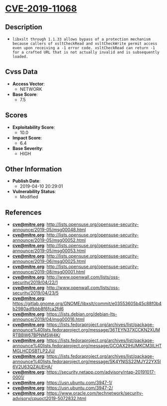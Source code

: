 
# [CVE-2019-11068](https://cve.mitre.org/cgi-bin/cvename.cgi?name=CVE-2019-11068)

## Description

- `libxslt through 1.1.33 allows bypass of a protection mechanism because callers of xsltCheckRead and xsltCheckWrite permit access even upon receiving a -1 error code. xsltCheckRead can return -1 for a crafted URL that is not actually invalid and is subsequently loaded.`

## Cvss Data

- **Access Vector**:
  - NETWORK
- **Base Score**:
  - 7.5

## Scores

- **Exploitability Score**:
  - 10.0
- **Impact Score**:
  - 6.4
- **Base Severity**:
  - HIGH

## Other Information

- **Publish Date**:
  - 2019-04-10 20:29:01
- **Vulnerability Status**:
  - Modified

## References

- **cve@mitre.org**: http://lists.opensuse.org/opensuse-security-announce/2019-05/msg00048.html
- **cve@mitre.org**: http://lists.opensuse.org/opensuse-security-announce/2019-05/msg00052.html
- **cve@mitre.org**: http://lists.opensuse.org/opensuse-security-announce/2019-05/msg00053.html
- **cve@mitre.org**: http://lists.opensuse.org/opensuse-security-announce/2019-06/msg00025.html
- **cve@mitre.org**: http://lists.opensuse.org/opensuse-security-announce/2019-08/msg00001.html
- **cve@mitre.org**: http://www.openwall.com/lists/oss-security/2019/04/22/1
- **cve@mitre.org**: http://www.openwall.com/lists/oss-security/2019/04/23/5
- **cve@mitre.org**: https://gitlab.gnome.org/GNOME/libxslt/commit/e03553605b45c88f0b4b2980adfbbb8f6fca2fd6
- **cve@mitre.org**: https://lists.debian.org/debian-lts-announce/2019/04/msg00016.html
- **cve@mitre.org**: https://lists.fedoraproject.org/archives/list/package-announce%40lists.fedoraproject.org/message/36TEYN37XCCKN2XUMRTBBW67BPNMSW4K/
- **cve@mitre.org**: https://lists.fedoraproject.org/archives/list/package-announce%40lists.fedoraproject.org/message/GCOAX2IHUMKCM3ILHTMGLHCDSBTLP2JU/
- **cve@mitre.org**: https://lists.fedoraproject.org/archives/list/package-announce%40lists.fedoraproject.org/message/SK4YNISS22MJY22YX5I6V2U63QZAUEHA/
- **cve@mitre.org**: https://security.netapp.com/advisory/ntap-20191017-0001/
- **cve@mitre.org**: https://usn.ubuntu.com/3947-1/
- **cve@mitre.org**: https://usn.ubuntu.com/3947-2/
- **cve@mitre.org**: https://www.oracle.com/technetwork/security-advisory/cpuoct2019-5072832.html
